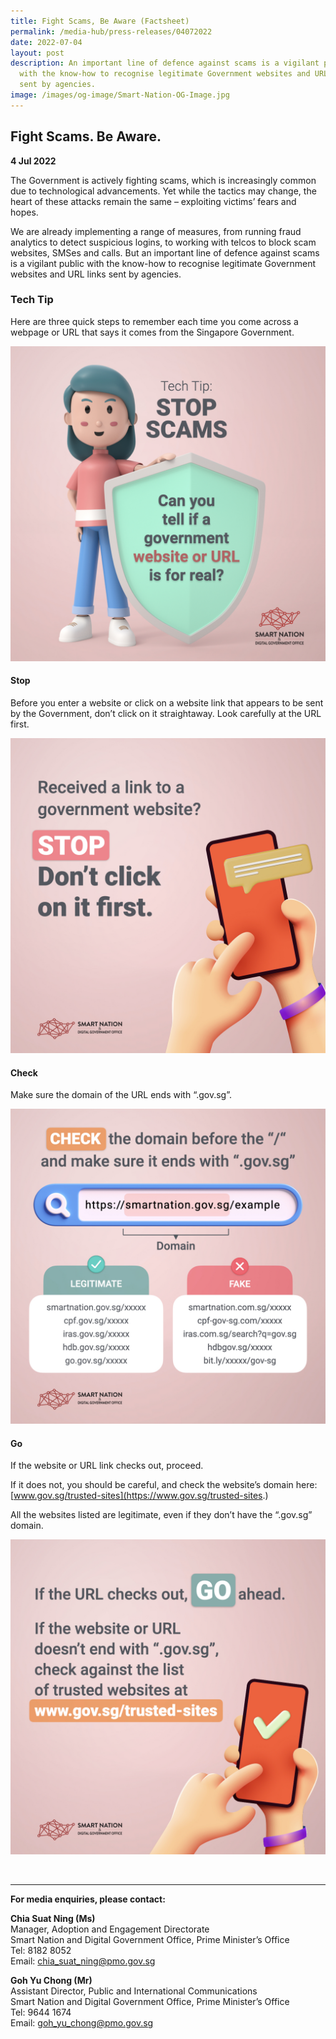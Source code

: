 ```yaml
---
title: Fight Scams, Be Aware (Factsheet)
permalink: /media-hub/press-releases/04072022
date: 2022-07-04
layout: post
description: An important line of defence against scams is a vigilant public
  with the know-how to recognise legitimate Government websites and URL links
  sent by agencies.
image: /images/og-image/Smart-Nation-OG-Image.jpg
---
```

## Fight Scams. Be Aware.

**4 Jul 2022**

The Government is actively fighting scams, which is increasingly common due to technological advancements. Yet while the tactics may change, the heart of these attacks remain the same – exploiting victims’ fears and hopes.

We are already implementing a range of measures, from running fraud analytics to detect suspicious logins, to working with telcos to block scam websites, SMSes and calls. But an important line of defence against scams is a vigilant public with the know-how to recognise
legitimate Government websites and URL links sent by agencies.

### Tech Tip

Here are three quick steps to remember each time you come across a
webpage or URL that says it comes from the Singapore Government.

![Tech Tip: Stop Scams](/images/media-hub/press-release/2022/Trusted%20Sites%2001.jpeg)

#### Stop

Before you enter a website or click on a website link that appears to be sent by the Government, don’t click on it straightaway. Look carefully at the URL first.

![Tech Tip: Stop Scams](/images/media-hub/press-release/2022/Trusted%20Sites%2002.jpeg)

#### Check

Make sure the domain of the URL ends with “.gov.sg”.

![Tech Tip: Stop Scams](/images/media-hub/press-release/2022/Trusted%20Sites%2003.jpeg)

#### Go

If the website or URL link checks out, proceed.

If it does not, you should be careful, and check the website’s domain here: [www.gov.sg/trusted-sites](https://www.gov.sg/trusted-sites.)

All the websites listed are legitimate, even if they don’t have the “.gov.sg” domain.

![Tech Tip: Stop Scams](/images/media-hub/press-release/2022/Trusted%20Sites%2004.jpeg)

<br>

_______

**For media enquiries, please contact:**

**Chia Suat Ning (Ms)**<br>
Manager, Adoption and Engagement Directorate<br>
Smart Nation and Digital Government Office, Prime Minister’s Office<br>
Tel: 8182 8052<br>
Email: [chia_suat_ning@pmo.gov.sg](mailto:chia_suat_ning@pmo.gov.sg)

**Goh Yu Chong (Mr)**<br>
Assistant Director, Public and International Communications<br>
Smart Nation and Digital Government Office, Prime Minister’s Office<br>
Tel: 9644 1674<br>
Email: [goh_yu_chong@pmo.gov.sg](mailto:goh_yu_chong@pmo.gov.sg)